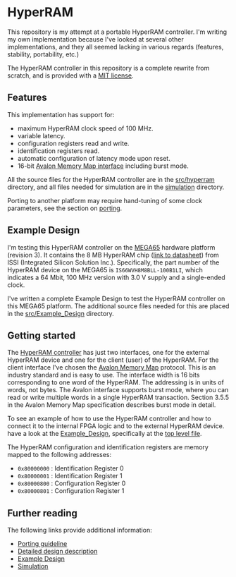 # HyperRAM

This repository is my attempt at a portable HyperRAM controller.  I'm writing
my own implementation because I've looked at several other implementations, and
they all seemed lacking in various regards (features, stability, portability,
etc.)

The HyperRAM controller in this repository is a complete rewrite from scratch,
and is provided with a [MIT license](LICENSE).

## Features

This implementation has support for:

* maximum HyperRAM clock speed of 100 MHz.
* variable latency.
* configuration registers read and write.
* identification registers read.
* automatic configuration of latency mode upon reset.
* 16-bit [Avalon Memory Map interface](doc/Avalon_Interface_Specifications.pdf) including burst mode.

All the source files for the HyperRAM controller are in the
[src/hyperram](src/hyperram) directory, and all files needed for simulation are
in the [simulation](simulation) directory.

Porting to another platform may require hand-tuning of some clock parameters,
see the section on [porting](PORTING.md).


## Example Design

I'm testing this HyperRAM controller on the [MEGA65](https://mega65.org/)
hardware platform (revision 3).  It contains the 8 MB HyperRAM chip ([link to
datasheet](doc/66-67WVH8M8ALL-BLL-938852.pdf)) from ISSI (Integrated Silicon
Solution Inc.).  Specifically, the part number of the HyperRAM device on the
MEGA65 is `IS66WVH8M8BLL-100B1LI`, which indicates a 64 Mbit, 100 MHz version
with 3.0 V supply and a single-ended clock.

I've written a complete Example Design to test the HyperRAM controller on this
MEGA65 platform.  The additional source files needed for this are placed in the
[src/Example_Design](src/Example_Design) directory.

## Getting started
The [HyperRAM controller](src/hyperram/hyperram.vhd) has just two interfaces,
one for the external HyperRAM device and one for the client (user) of the
HyperRAM. For the client interface I've chosen the [Avalon Memory
Map](doc/Avalon_Interface_Specifications.pdf) protocol.  This is an industry
standard and is easy to use. The interface width is 16 bits corresponding to
one word of the HyperRAM. The addressing is in units of words, not bytes.  The
Avalon interface supports burst mode, where you can read or write multiple
words in a single HyperRAM transaction. Section 3.5.5 in the Avalon Memory Map
specification describes burst mode in detail.

To see an example of how to use the HyperRAM controller and how to connect it
to the internal FPGA logic and to the external HyperRAM device. have a look at
the [Example_Design](src/Example_Design), specifically at the [top level
file](src/Example_Design/top.vhd).

The HyperRAM configuration and identification registers are memory mapped to the
following addresses:

* `0x80000000` : Identification Register 0
* `0x80000001` : Identification Register 1
* `0x80000800` : Configuration Register 0
* `0x80000801` : Configuration Register 1



## Further reading
The following links provide additional information:

* [Porting guideline](PORTING.md)
* [Detailed design description](src/hyperram/README.md)
* [Example Design](src/Example_Design/README.md)
* [Simulation](simulation/README.md)

